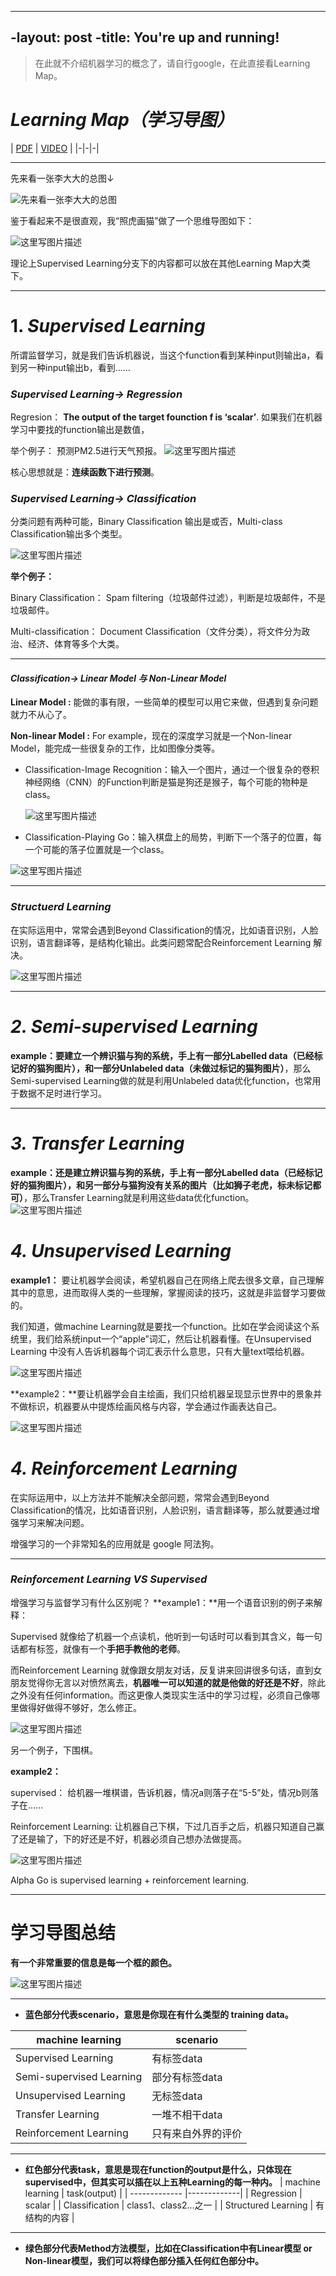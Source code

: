 ----
 -layout: post
 -title: You're up and running!
 ----
 
 
> 在此就不介绍机器学习的概念了，请自行google，在此直接看Learning Map。


# ***Learning Map（学习导图）***
| [PDF](http://speech.ee.ntu.edu.tw/~tlkagk/courses/ML_2016/Lecture/Learning%20Map%20%28v2%29.pdf) | [VIDEO](http://speech.ee.ntu.edu.tw/~tlkagk/courses/ML_2016/Lecture/Learning%20Map%20%28v2%29.ecm.mp4/index.html) | 
|-|-|-|

----
先来看一张李大大的总图↓

![先来看一张李大大的总图](http://img.blog.csdn.net/20170520185249205?watermark/2/text/aHR0cDovL2Jsb2cuY3Nkbi5uZXQvc291bG1lZXRsaWFuZw==/font/5a6L5L2T/fontsize/400/fill/I0JBQkFCMA==/dissolve/70/gravity/SouthEast)

鉴于看起来不是很直观，我“照虎画猫”做了一个思维导图如下：

![这里写图片描述](http://img.blog.csdn.net/20170521003122947?watermark/2/text/aHR0cDovL2Jsb2cuY3Nkbi5uZXQvc291bG1lZXRsaWFuZw==/font/5a6L5L2T/fontsize/400/fill/I0JBQkFCMA==/dissolve/70/gravity/SouthEast)

理论上Supervised Learning分支下的内容都可以放在其他Learning Map大类下。


----------
# 1. ***Supervised Learning***
所谓监督学习，就是我们告诉机器说，当这个function看到某种input则输出a，看到另一种input输出b，看到……
### ***Supervised Learning-> Regression*** 
Regresion： **The output of the target founction f is ‘scalar’**. 如果我们在机器学习中要找的function输出是数值，

 举个例子：
 预测PM2.5进行天气预报。
![这里写图片描述](http://img.blog.csdn.net/20170520204609319?watermark/2/text/aHR0cDovL2Jsb2cuY3Nkbi5uZXQvc291bG1lZXRsaWFuZw==/font/5a6L5L2T/fontsize/400/fill/I0JBQkFCMA==/dissolve/70/gravity/SouthEast)

核心思想就是：**连续函数下进行预测**。
### ***Supervised Learning-> Classification***
分类问题有两种可能，Binary Classification 输出是或否，Multi-class Classification输出多个类型。

 ![这里写图片描述](http://img.blog.csdn.net/20170520205210389?watermark/2/text/aHR0cDovL2Jsb2cuY3Nkbi5uZXQvc291bG1lZXRsaWFuZw==/font/5a6L5L2T/fontsize/400/fill/I0JBQkFCMA==/dissolve/70/gravity/SouthEast)

**举个例子：**

Binary Classification： Spam filtering（垃圾邮件过滤），判断是垃圾邮件，不是垃圾邮件。

Multi-classification： Document Classification（文件分类），将文件分为政治、经济、体育等多个大类。


----------


      
#### ***Classification->   Linear Model 与 Non-Linear Model*** 

**Linear Model :** 能做的事有限，一些简单的模型可以用它来做，但遇到复杂问题就力不从心了。

**Non-linear Model :** For example，现在的深度学习就是一个Non-linear Model，能完成一些很复杂的工作，比如图像分类等。
     

 - Classification-Image Recognition：输入一个图片，通过一个很复杂的卷积神经网络（CNN）的Function判断是猫是狗还是猴子，每个可能的物种是class。
 
   ![这里写图片描述](http://img.blog.csdn.net/20170520210849049?watermark/2/text/aHR0cDovL2Jsb2cuY3Nkbi5uZXQvc291bG1lZXRsaWFuZw==/font/5a6L5L2T/fontsize/400/fill/I0JBQkFCMA==/dissolve/70/gravity/SouthEast)
   
 - Classification-Playing Go：输入棋盘上的局势，判断下一个落子的位置，每一个可能的落子位置就是一个class。
 
 ![这里写图片描述](http://img.blog.csdn.net/20170520211419277?watermark/2/text/aHR0cDovL2Jsb2cuY3Nkbi5uZXQvc291bG1lZXRsaWFuZw==/font/5a6L5L2T/fontsize/400/fill/I0JBQkFCMA==/dissolve/70/gravity/SouthEast)
 


----------


 
### ***Structuerd Learning***
在实际运用中，常常会遇到Beyond Classification的情况，比如语音识别，人脸识别，语言翻译等，是结构化输出。此类问题常配合Reinforcement Learning 解决。

![这里写图片描述](http://img.blog.csdn.net/20170521003604856?watermark/2/text/aHR0cDovL2Jsb2cuY3Nkbi5uZXQvc291bG1lZXRsaWFuZw==/font/5a6L5L2T/fontsize/400/fill/I0JBQkFCMA==/dissolve/70/gravity/SouthEast)

----------
# ***2. Semi-supervised Learning***
 
 **example：**要建立一个辨识猫与狗的系统，手上有一部分Labelled data（已经标记好的猫狗图片），和**一部分Unlabeled data（未做过标记的猫狗图片）**，那么Semi-supervised Learning做的就是利用Unlabeled data优化function，也常用于数据不足时进行学习。
 


----------


# ***3. Transfer Learning***
**example：**还是建立辨识猫与狗的系统，手上有一部分Labelled data（已经标记好的猫狗图片），和**另一部分与猫狗没有关系的图片（比如狮子老虎，标未标记都可）**，那么Transfer Learning就是利用这些data优化function。
![这里写图片描述](http://img.blog.csdn.net/20170520234607722?watermark/2/text/aHR0cDovL2Jsb2cuY3Nkbi5uZXQvc291bG1lZXRsaWFuZw==/font/5a6L5L2T/fontsize/400/fill/I0JBQkFCMA==/dissolve/70/gravity/SouthEast)

# ***4. Unsupervised Learning***


**example1：** 要让机器学会阅读，希望机器自己在网络上爬去很多文章，自己理解其中的意思，进而取得人类的一些理解，掌握阅读的技巧，这就是非监督学习要做的。

我们知道，做machine Learning就是要找一个function。比如在学会阅读这个系统里，我们给系统input一个“apple”词汇，然后让机器看懂。在Unsupervised Learning 中没有人告诉机器每个词汇表示什么意思，只有大量text喂给机器。

![这里写图片描述](http://img.blog.csdn.net/20170520235436710?watermark/2/text/aHR0cDovL2Jsb2cuY3Nkbi5uZXQvc291bG1lZXRsaWFuZw==/font/5a6L5L2T/fontsize/400/fill/I0JBQkFCMA==/dissolve/70/gravity/SouthEast)


**example2：**要让机器学会自主绘画，我们只给机器呈现显示世界中的景象并不做标识，机器要从中提炼绘画风格与内容，学会通过作画表达自己。

![这里写图片描述](http://img.blog.csdn.net/20170520235848895?watermark/2/text/aHR0cDovL2Jsb2cuY3Nkbi5uZXQvc291bG1lZXRsaWFuZw==/font/5a6L5L2T/fontsize/400/fill/I0JBQkFCMA==/dissolve/70/gravity/SouthEast)

# ***4. Reinforcement Learning*** 
在实际运用中，以上方法并不能解决全部问题，常常会遇到Beyond Classification的情况，比如语音识别，人脸识别，语言翻译等，那么就要通过增强学习来解决问题。

增强学习的一个非常知名的应用就是 google 阿法狗。


----------


### ***Reinforcement Learning VS Supervised***
增强学习与监督学习有什么区别呢？
**example1：**用一个语音识别的例子来解释：

Supervised 就像给了机器一个点读机，他听到一句话时可以看到其含义，每一句话都有标签，就像有一个**手把手教他的老师**。

而Reinforcement Learning 就像跟女朋友对话，反复讲来回讲很多句话，直到女朋友觉得你无言以对愤然离去，**机器唯一可以知道的就是他做的好还是不好**，除此之外没有任何information。而这更像人类现实生活中的学习过程，必须自己像哪里做得好做得不够好，怎么修正。

![这里写图片描述](http://img.blog.csdn.net/20170521001424423?watermark/2/text/aHR0cDovL2Jsb2cuY3Nkbi5uZXQvc291bG1lZXRsaWFuZw==/font/5a6L5L2T/fontsize/400/fill/I0JBQkFCMA==/dissolve/70/gravity/SouthEast)

另一个例子，下围棋。

**example2：**   

supervised： 给机器一堆棋谱，告诉机器，情况a则落子在“5-5”处，情况b则落子在......

Reinforcement Learning:  让机器自己下棋，下过几百手之后，机器只知道自己赢了还是输了，下的好还是不好，机器必须自己想办法做提高。

![这里写图片描述](http://img.blog.csdn.net/20170521002507085?watermark/2/text/aHR0cDovL2Jsb2cuY3Nkbi5uZXQvc291bG1lZXRsaWFuZw==/font/5a6L5L2T/fontsize/400/fill/I0JBQkFCMA==/dissolve/70/gravity/SouthEast)

Alpha Go is supervised learning + reinforcement learning.


----------
# 学习导图总结
**有一个非常重要的信息是每一个框的颜色。**

![这里写图片描述](http://img.blog.csdn.net/20170521003838295?watermark/2/text/aHR0cDovL2Jsb2cuY3Nkbi5uZXQvc291bG1lZXRsaWFuZw==/font/5a6L5L2T/fontsize/400/fill/I0JBQkFCMA==/dissolve/70/gravity/SouthEast)


----------


 - **蓝色部分代表scenario，意思是你现在有什么类型的 training data。**

| machine learning | scenario | 
| ------------- |-------------|
| Supervised Learning | 有标签data |
| Semi-supervised Learning | 部分有标签data | 
| Unsupervised Learning | 无标签data |
| Transfer Learning | 一堆不相干data | 
| Reinforcement Learning | 只有来自外界的评价 | 


----------


 - **红色部分代表task，意思是现在function的output是什么，只体现在supervised中，但其实可以插在以上五种Learning的每一种内。**
| machine learning | task(output) | 
| ------------- |-------------|
| Regression | scalar |
| Classification | class1、class2...之一 | 
| Structured Learning | 有结构的内容 |


----------


-  **绿色部分代表Method方法模型，比如在Classification中有Linear模型 or Non-linear模型，我们可以将绿色部分插入任何红色部分中。**


  
